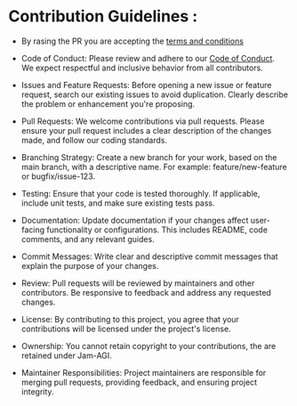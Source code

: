 # Contribution Guidelines :

* By rasing the PR you are accepting the [terms and conditions](./TERMS_AND%20_CONDITIONS.md)

* Code of Conduct: Please review and adhere to our [Code of Conduct](./CODE_OF_CONDUCT.md). We expect respectful and inclusive behavior from all contributors.

* Issues and Feature Requests: Before opening a new issue or feature request, search our existing issues to avoid duplication. Clearly describe the problem or enhancement you're proposing.

* Pull Requests: We welcome contributions via pull requests. Please ensure your pull request includes a clear description of the changes made, and follow our coding standards.

* Branching Strategy: Create a new branch for your work, based on the main branch, with a descriptive name. For example: feature/new-feature or bugfix/issue-123.

* Testing: Ensure that your code is tested thoroughly. If applicable, include unit tests, and make sure existing tests pass.

* Documentation: Update documentation if your changes affect user-facing functionality or configurations. This includes README, code comments, and any relevant guides.

* Commit Messages: Write clear and descriptive commit messages that explain the purpose of your changes.

* Review: Pull requests will be reviewed by maintainers and other contributors. Be responsive to feedback and address any requested changes.

* License: By contributing to this project, you agree that your contributions will be licensed under the project's license.

* Ownership: You cannot retain copyright to your contributions, the are retained under Jam-AGI.

* Maintainer Responsibilities: Project maintainers are responsible for merging pull requests, providing feedback, and ensuring project integrity.